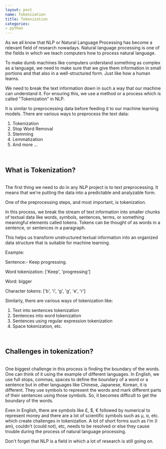 ```yaml
---
layout: post
name: Tokenization
title: Tokenization
categories: 
- python
---
```


As we all know that NLP or Natural Language Processing has become a relevant field of research nowadays. Natural language processing is one of the fields in which we teach computers how to process natural language.<br/>

To make dumb machines like computers understand something as complex as a language, we need to make sure that we give them information in small portions and that also in a well-structured form. Just like how a human learns.<br/>

We need to break the text information down in such a way that our machine can understand it. For ensuring this, we use a method or a process which is called "Tokenization" in NLP.<br/>

It is similar to preprocessing data before feeding it to our machine learning models. There are various ways to preprocess the text data:<br/>

1. Tokenization
2. Stop Word Removal
3. Stemming
4. Lemmatization
5. And more …

<br/>

## What is Tokenization? 
<br/>
The first thing we need to do in any NLP project is to text preprocessing. It means that we're putting the data into a predictable and analyzable form.<br/>

One of the preprocessing steps, and most important, is tokenization.<br/>

In this process, we break the stream of text information into smaller chunks of textual data like words, symbols, sentences, terms, or something meaningful elements called tokens. Tokens can be thought of as words in a sentence, or sentences in a paragraph.<br/>

This helps us transform unstructured textual information into an organized data structure that is suitable for machine learning.<br/>

Example:<br/>

Sentence:- Keep progressing.<br/>

Word tokenization: ['Keep', 'progressing']<br/>

Word: bigger<br/>

Character tokens: ['b', 'i', 'g', 'g', 'e', 'r']<br/>

Similarly, there are various ways of tokenization like:<br/>

1. Text into sentences tokenization
2. Sentences into word tokenization
3. Sentences using regular expression tokenization
4. Space tokenization, etc.

<br/>

## Challenges in tokenization? 
<br/>
One biggest challenge in this process is finding the boundary of the words. One can think of it using the example of different languages. In English, we use full stops, commas, spaces to define the boundary of a word or a sentence but in other languages like Chinese, Japanese, Korean, it is different. They use symbols to represent the words and mark different parts of their sentences using those symbols. So, it becomes difficult to get the boundary of the words.<br/>

Even in English, there are symbols like £, $, € followed by numerical to represent money and there are a lot of scientific symbols such as µ, α, etc. which create challenges in tokenization. A lot of short forms such as I'm (I am), couldn't (could not), etc, needs to be resolved or else they cause trouble during the process of natural language processing.<br/>

Don't forget that NLP is a field in which a lot of research is still going on.